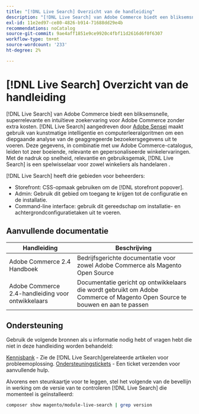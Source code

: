 ```yaml
---
title: "[!DNL Live Search] Overzicht van de handleiding"
description: "[!DNL Live Search] van Adobe Commerce biedt een bliksemsnelle, superrelevante en intuïtieve zoekervaring."
exl-id: 11e2ed97-ce80-4826-b914-71688dd29e4b
recommendations: noCatalog
source-git-commit: 9ae4aff1851e9ce9920c4fbf11d2616d6f0f6307
workflow-type: tm+mt
source-wordcount: '233'
ht-degree: 2%

---
```


# [!DNL Live Search] Overzicht van de handleiding

[!DNL Live Search] van Adobe Commerce biedt een bliksemsnelle, superrelevante en intuïtieve zoekervaring voor Adobe Commerce zonder extra kosten. [!DNL Live Search] aangedreven door [Adobe Sensei](https://www.adobe.com/sensei.html) maakt gebruik van kunstmatige intelligentie en computerleeralgoritmen om een diepgaande analyse van de geaggregeerde bezoekersgegevens uit te voeren. Deze gegevens, in combinatie met uw Adobe Commerce-catalogus, leiden tot zeer boeiende, relevante en gepersonaliseerde winkelervaringen. Met de nadruk op snelheid, relevantie en gebruiksgemak, [!DNL Live Search] is een spelwisselaar voor zowel winkeliers als handelaren .

[!DNL Live Search] heeft drie gebieden voor beheerders:

* Storefront: CSS-opmaak gebruiken om de [!DNL storefront popover].
* Admin: Gebruik dit gebied om toegang te krijgen tot de configuratie en de installatie.
* Command-line interface: gebruik dit gereedschap om installatie- en achtergrondconfiguratietaken uit te voeren.

## Aanvullende documentatie

| Handleiding | Beschrijving |
|--- |--- |
| Adobe Commerce 2.4 Handboek | Bedrijfsgerichte documentatie voor zowel Adobe Commerce als Magento Open Source |
| Adobe Commerce 2.4-handleiding voor ontwikkelaars | Documentatie gericht op ontwikkelaars die wordt gebruikt om Adobe Commerce of Magento Open Source te bouwen en aan te passen |

## Ondersteuning

Gebruik de volgende bronnen als u informatie nodig hebt of vragen hebt die niet in deze handleiding worden behandeld:

[Kennisbank](https://experienceleague.adobe.com/docs/commerce-knowledge-base/kb/overview.html) - Zie de [!DNL Live Search]gerelateerde artikelen voor probleemoplossing.
[Ondersteuningstickets](https://experienceleague.adobe.com/docs/commerce-knowledge-base/kb/help-center-guide/magento-help-center-user-guide.html#submit-ticket) - Een ticket verzenden voor aanvullende hulp.

Alvorens een steunkaartje voor te leggen, stel het volgende van de bevellijn in werking om de versie van te controleren [!DNL Live Search] die momenteel is geïnstalleerd:

```bash
composer show magento/module-live-search | grep version
```
